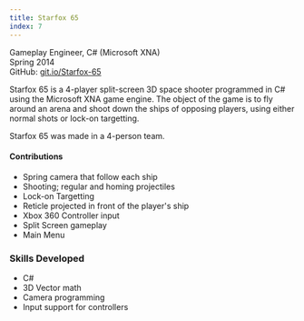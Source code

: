 ```yaml
---
title: Starfox 65
index: 7
---
```


Gameplay Engineer, C# (Microsoft XNA)
<br/>
Spring 2014
<br/>
GitHub: [git.io/Starfox-65](https://git.io/Starfox-65)

Starfox 65 is a 4-player split-screen 3D space shooter programmed in C# using the Microsoft XNA game engine. The object of the game is to fly around an arena and shoot down the ships of opposing players, using either normal shots or lock-on targetting.

Starfox 65 was made in a 4-person team.

#### Contributions

- Spring camera that follow each ship
- Shooting; regular and homing projectiles
- Lock-on Targetting
- Reticle projected in front of the player's ship
- Xbox 360 Controller input
- Split Screen gameplay
- Main Menu

### Skills Developed

- C#
- 3D Vector math
- Camera programming
- Input support for controllers
